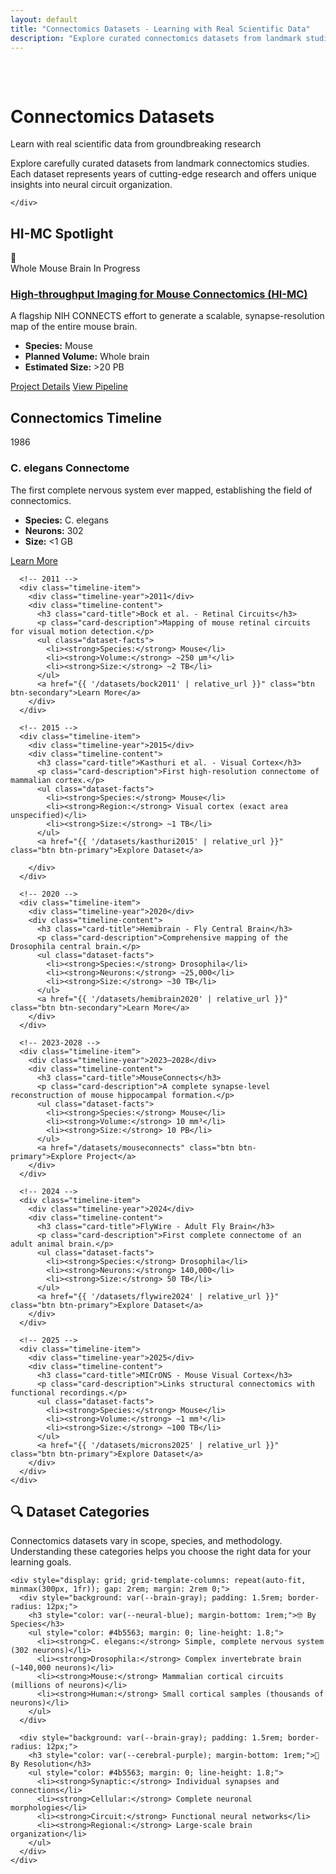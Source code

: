 ```yaml
---
layout: default
title: "Connectomics Datasets - Learning with Real Scientific Data"
description: "Explore curated connectomics datasets from landmark studies including Kasthuri, MICrONS, FlyWire, and more. Learn with the same data used by leading researchers."
---
```


<div class="main-content">
  <div class="hero" style="margin: -2rem -2rem 4rem -2rem; padding: 4rem 2rem;">
    <div class="hero-content">
      <h1>Connectomics Datasets</h1>
      <p class="hero-subtitle">Learn with real scientific data from groundbreaking research</p>
      <p class="hero-description">
        Explore carefully curated datasets from landmark connectomics studies. Each dataset represents years of cutting-edge research and offers unique insights into neural circuit organization.
      </p>

    </div>
  </div>

  <section class="section">
    <h2>HI-MC Spotlight</h2>
    <div class="dataset-card featured spotlight">
      <div class="dataset-header">
        <div class="dataset-icon">🚀</div>
        <div class="dataset-meta">
          <span class="dataset-type">Whole Mouse Brain</span>
          <span class="dataset-status">In Progress</span>
        </div>
      </div>
      <h3><a href="/hi-mc">High-throughput Imaging for Mouse Connectomics (HI-MC)</a></h3>
      <p>A flagship NIH CONNECTS effort to generate a scalable, synapse-resolution map of the entire mouse brain.</p>
      <ul class="dataset-facts">
        <li><strong>Species:</strong> Mouse</li>
        <li><strong>Planned Volume:</strong> Whole brain</li>
        <li><strong>Estimated Size:</strong> &gt;20 PB</li>
      </ul>
      <div class="dataset-actions">
        <a href="/hi-mc" class="btn btn-primary">Project Details</a>
        <a href="/workflow" class="btn btn-secondary">View Pipeline</a>
      </div>
    </div>
  </section>

  <section class="section">
    <h2>Connectomics Timeline</h2>
    <div class="timeline">
      <!-- 1986 -->
      <div class="timeline-item">
        <div class="timeline-year">1986</div>
        <div class="timeline-content">
          <h3 class="card-title">C. elegans Connectome</h3>
          <p class="card-description">The first complete nervous system ever mapped, establishing the field of connectomics.</p>
          <ul class="dataset-facts">
            <li><strong>Species:</strong> C. elegans</li>
            <li><strong>Neurons:</strong> 302</li>
            <li><strong>Size:</strong> &lt;1 GB</li>
          </ul>
          <a href="{{ '/datasets/white1986' | relative_url }}" class="btn btn-secondary">Learn More</a>
        </div>
      </div>

      <!-- 2011 -->
      <div class="timeline-item">
        <div class="timeline-year">2011</div>
        <div class="timeline-content">
          <h3 class="card-title">Bock et al. - Retinal Circuits</h3>
          <p class="card-description">Mapping of mouse retinal circuits for visual motion detection.</p>
          <ul class="dataset-facts">
            <li><strong>Species:</strong> Mouse</li>
            <li><strong>Volume:</strong> ~250 μm³</li>
            <li><strong>Size:</strong> ~2 TB</li>
          </ul>
          <a href="{{ '/datasets/bock2011' | relative_url }}" class="btn btn-secondary">Learn More</a>
        </div>
      </div>

      <!-- 2015 -->
      <div class="timeline-item">
        <div class="timeline-year">2015</div>
        <div class="timeline-content">
          <h3 class="card-title">Kasthuri et al. - Visual Cortex</h3>
          <p class="card-description">First high-resolution connectome of mammalian cortex.</p>
          <ul class="dataset-facts">
            <li><strong>Species:</strong> Mouse</li>
            <li><strong>Region:</strong> Visual cortex (exact area unspecified)</li>
            <li><strong>Size:</strong> ~1 TB</li>
          </ul>
          <a href="{{ '/datasets/kasthuri2015' | relative_url }}" class="btn btn-primary">Explore Dataset</a>

        </div>
      </div>

      <!-- 2020 -->
      <div class="timeline-item">
        <div class="timeline-year">2020</div>
        <div class="timeline-content">
          <h3 class="card-title">Hemibrain - Fly Central Brain</h3>
          <p class="card-description">Comprehensive mapping of the Drosophila central brain.</p>
          <ul class="dataset-facts">
            <li><strong>Species:</strong> Drosophila</li>
            <li><strong>Neurons:</strong> ~25,000</li>
            <li><strong>Size:</strong> ~30 TB</li>
          </ul>
          <a href="{{ '/datasets/hemibrain2020' | relative_url }}" class="btn btn-secondary">Learn More</a>
        </div>
      </div>

      <!-- 2023-2028 -->
      <div class="timeline-item">
        <div class="timeline-year">2023–2028</div>
        <div class="timeline-content">
          <h3 class="card-title">MouseConnects</h3>
          <p class="card-description">A complete synapse-level reconstruction of mouse hippocampal formation.</p>
          <ul class="dataset-facts">
            <li><strong>Species:</strong> Mouse</li>
            <li><strong>Volume:</strong> 10 mm³</li>
            <li><strong>Size:</strong> 10 PB</li>
          </ul>
          <a href="/datasets/mouseconnects" class="btn btn-primary">Explore Project</a>
        </div>
      </div>

      <!-- 2024 -->
      <div class="timeline-item">
        <div class="timeline-year">2024</div>
        <div class="timeline-content">
          <h3 class="card-title">FlyWire - Adult Fly Brain</h3>
          <p class="card-description">First complete connectome of an adult animal brain.</p>
          <ul class="dataset-facts">
            <li><strong>Species:</strong> Drosophila</li>
            <li><strong>Neurons:</strong> 140,000</li>
            <li><strong>Size:</strong> 50 TB</li>
          </ul>
          <a href="{{ '/datasets/flywire2024' | relative_url }}" class="btn btn-primary">Explore Dataset</a>
        </div>
      </div>

      <!-- 2025 -->
      <div class="timeline-item">
        <div class="timeline-year">2025</div>
        <div class="timeline-content">
          <h3 class="card-title">MICrONS - Mouse Visual Cortex</h3>
          <p class="card-description">Links structural connectomics with functional recordings.</p>
          <ul class="dataset-facts">
            <li><strong>Species:</strong> Mouse</li>
            <li><strong>Volume:</strong> ~1 mm³</li>
            <li><strong>Size:</strong> ~100 TB</li>
          </ul>
          <a href="{{ '/datasets/microns2025' | relative_url }}" class="btn btn-primary">Explore Dataset</a>
        </div>
      </div>
    </div>
  </section>

  <section class="section">
    <h2>🔍 Dataset Categories</h2>
    <p>Connectomics datasets vary in scope, species, and methodology. Understanding these categories helps you choose the right data for your learning goals.</p>

    <div style="display: grid; grid-template-columns: repeat(auto-fit, minmax(300px, 1fr)); gap: 2rem; margin: 2rem 0;">
      <div style="background: var(--brain-gray); padding: 1.5rem; border-radius: 12px;">
        <h3 style="color: var(--neural-blue); margin-bottom: 1rem;">🤓 By Species</h3>
        <ul style="color: #4b5563; margin: 0; line-height: 1.8;">
          <li><strong>C. elegans:</strong> Simple, complete nervous system (302 neurons)</li>
          <li><strong>Drosophila:</strong> Complex invertebrate brain (~140,000 neurons)</li>
          <li><strong>Mouse:</strong> Mammalian cortical circuits (millions of neurons)</li>
          <li><strong>Human:</strong> Small cortical samples (thousands of neurons)</li>
        </ul>
      </div>

      <div style="background: var(--brain-gray); padding: 1.5rem; border-radius: 12px;">
        <h3 style="color: var(--cerebral-purple); margin-bottom: 1rem;">🔬 By Resolution</h3>
        <ul style="color: #4b5563; margin: 0; line-height: 1.8;">
          <li><strong>Synaptic:</strong> Individual synapses and connections</li>
          <li><strong>Cellular:</strong> Complete neuronal morphologies</li>
          <li><strong>Circuit:</strong> Functional neural networks</li>
          <li><strong>Regional:</strong> Large-scale brain organization</li>
        </ul>
      </div>
    </div>
  </section>
</div>
